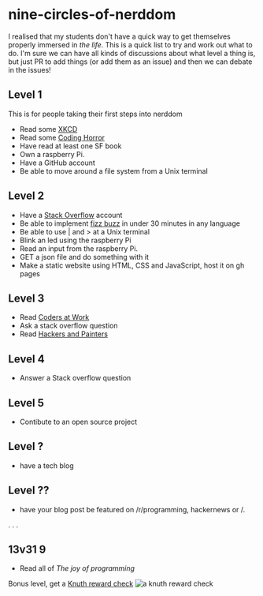 # nine-circles-of-nerddom

I realised that my students don't have a quick way to get themselves properly immersed in _the life_. This is a quick list to try and work out what to do. I'm sure we can have all kinds of discussions about what level a thing is, but just PR to add things (or add them as an issue) and then we can debate in the issues! 

## Level 1
This is for people taking their first steps into nerddom

* Read some [XKCD](http://xkcd.com/)
* Read some [Coding Horror](http://blog.codinghorror.com/)
* Have read at least one SF book
* Own a raspberry Pi.
* Have a GitHub account
* Be able to move around a file system from a Unix terminal

## Level 2

* Have a [Stack Overflow](http://stackoverflow.com/) account
* Be able to implement [fizz buzz](https://en.wikipedia.org/wiki/Fizz_buzz#Programming_interviews) in under 30 minutes in any language
* Be able to use | and > at a Unix terminal
* Blink an led using the raspberry Pi
* Read an input from the raspberry Pi.
* GET a json file and do something with it
* Make a static website using HTML, CSS and JavaScript, host it on gh pages

## Level 3

* Read [Coders at Work](http://www.codersatwork.com/)
* Ask a stack overflow question
* Read [Hackers and Painters](http://www.paulgraham.com/hp.html)

## Level 4

* Answer a Stack overflow question

## Level 5

* Contibute to an open source project

## Level ?

* have a tech blog

## Level ??

* have your blog post be featured on /r/programming, hackernews or /.


.
.
.

## 13v31 9

* Read all of _The joy of programming_

Bonus level, get a [Knuth reward check](https://en.wikipedia.org/wiki/Knuth_reward_check)
![a knuth reward check](https://upload.wikimedia.org/wikipedia/commons/6/63/Knuth_cod.JPG)

